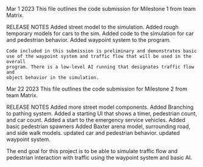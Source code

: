 Mar 1 2023
This file outlines the code submission for Milestone 1 from team Matrix.

RELEASE NOTES
	Added street model to the simulation.
	Added rough temporary models for cars to the sim.
	Added code to the simulation for car and pedestrian behavior.
	Added waypoint system to the program.

	Code included in this submission is preliminary and demonstrates basic
	use of the waypoint system and traffic flow that will be used in the overall
	program. There is a low-level AI running that designates traffic flow and
	object behavior in the simulation.


Mar 22 2023
This file outlines the code submission for Milestone 2 from team Matrix.

RELEASE NOTES
	Added more street model components.
	Added Branching to pathing system.
	Added a starting UI that shows a timer, pedestrian count, and car count.
	Added a start to the emergency service vehicles.
	Added basic pedestrian spawners
	Added Baxter arena model, surrounding road, and side walk models.
	updated car and pedestrian behavior.
	updated waypoint system.



The end goal for this project is to be able to simulate traffic flow and
pedestrian interaction with traffic using the waypoint system and basic
AI.


